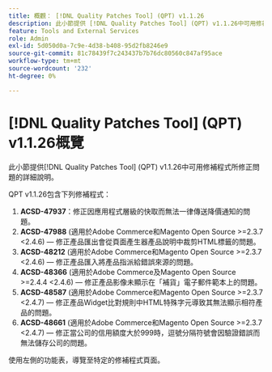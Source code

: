 ```yaml
---
title: 概觀： [!DNL Quality Patches Tool] (QPT) v1.1.26
description: 此小節提供 [!DNL Quality Patches Tool] (QPT) v1.1.26中可用修補程式所修正問題的詳細說明。
feature: Tools and External Services
role: Admin
exl-id: 5d050d0a-7c9e-4d38-b408-95d2fb8246e9
source-git-commit: 81c78439f7c243437b7b76dc80560c847af95ace
workflow-type: tm+mt
source-wordcount: '232'
ht-degree: 0%

---
```


# [!DNL Quality Patches Tool] (QPT) v1.1.26概覽

此小節提供[!DNL Quality Patches Tool] (QPT) v1.1.26中可用修補程式所修正問題的詳細說明。

QPT v1.1.26包含下列修補程式：

1. **ACSD-47937**：修正因應用程式層級的快取而無法一律傳送降價通知的問題。
1. **ACSD-47988** (適用於Adobe Commerce和Magento Open Source >=2.3.7 &lt;2.4.6) — 修正產品匯出會從頁面產生器產品說明中裁剪HTML標籤的問題。
1. **ACSD-48212** (適用於Adobe Commerce和Magento Open Source >=2.3.7 &lt;2.4.6) — 修正產品匯入將產品指派給錯誤來源的問題。
1. **ACSD-48366** (適用於Adobe Commerce及Magento Open Source >=2.4.4 &lt;2.4.6) — 修正產品影像未顯示在「補貨」電子郵件範本上的問題。
1. **ACSD-48587** (適用於Adobe Commerce和Magento Open Source >=2.3.7 &lt;2.4.7) — 修正產品Widget比對規則中HTML特殊字元導致其無法顯示相符產品的問題。
1. **ACSD-48661** (適用於Adobe Commerce和Magento Open Source >=2.3.7 &lt;2.4.7) — 修正當公司的信用額度大於999時，逗號分隔符號會因驗證錯誤而無法儲存公司的問題。

使用左側的功能表，導覽至特定的修補程式頁面。
